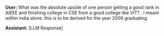 **User:**
What was the absolute upside of one person getting a good rank in AIEEE and finishing college in CSE from a good college like VIT? . I meant within india alone. this is to be derived for the year 2009 graduating

**Assistant:**
[LLM Response]

